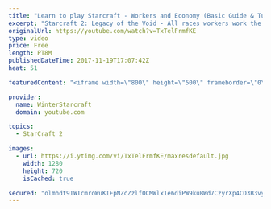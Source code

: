 ```yaml
---
title: "Learn to play Starcraft - Workers and Economy (Basic Guide & Tutorial)"
excerpt: "Starcraft 2: Legacy of the Void - All races workers work the same (mule notwithstanding!)  Wiki on mining: http://wiki.teamliquid.net/starcraft2/Mining_Minerals"
originalUrl: https://youtube.com/watch?v=TxTelFrmfKE
type: video
price: Free
length: PT8M
publishedDateTime: 2017-11-19T17:07:42Z
heat: 51

featuredContent: "<iframe width=\"800\" height=\"500\" frameborder=\"0\" src=\"https://www.youtube.com/embed/TxTelFrmfKE\" allow=\"accelerometer; autoplay; encrypted-media; gyroscope; picture-in-picture\" allowfullscreen></iframe>"

provider:
  name: WinterStarcraft
  domain: youtube.com

topics:
  - StarCraft 2

images:
  - url: https://i.ytimg.com/vi/TxTelFrmfKE/maxresdefault.jpg
    width: 1280
    height: 720
    isCached: true

secured: "olmhdt9IWTcmroWuKIFpNZcZzlf0CMWlx1e6diPW9kuBWd7CzyrXp4CO3B3vyWpJXzSETBhEcp1uhMR4yf20HFHIPa1Prgnk8gc/DWr6qOaAZvYByhx5SDOFCQqxZNN3CxEhLZklbPLxIIrc33UYuWuGiveNkMdPYZprCHSGVdsQAWp8F1k8vVNzMkOCf4HH+bEG1eEGPNZG4x3Z/3benoJE6lxSrQ3LhmsUuTVxVCLYXhf4QMGVJs8OUWis1CHZucIIy6YHSC+FrzqGUHrgtjdLTPBirxB74/4BXuEh+K61OqZgCxW1kI85pDWu388NKsoFAeKC/PtEdo2aQkhGOJCZQLDzYdMbAwHozR+JUAXs0LG6tKRoIHkTKqbuYE7XptYRU2kpm1HqiGhxbfn5jsohtGbvZUQeOP+7MC+37/0=;g3CamgvRO4SMP1EmK1spiQ=="
---
```


